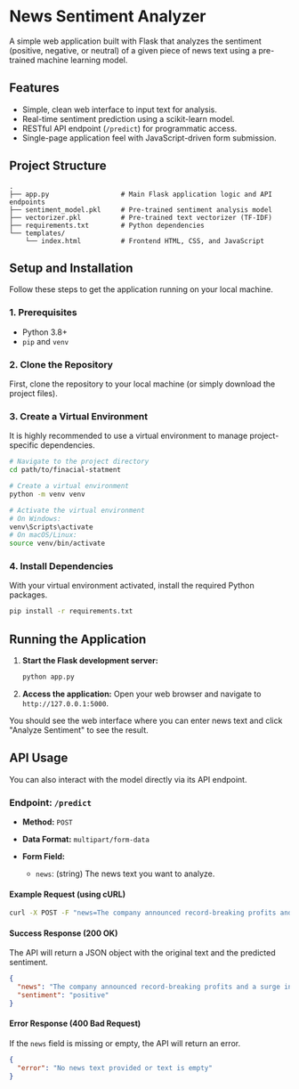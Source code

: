  # News Sentiment Analyzer

A simple web application built with Flask that analyzes the sentiment (positive, negative, or neutral) of a given piece of news text using a pre-trained machine learning model.

## Features

- Simple, clean web interface to input text for analysis.
- Real-time sentiment prediction using a scikit-learn model.
- RESTful API endpoint (`/predict`) for programmatic access.
- Single-page application feel with JavaScript-driven form submission.

## Project Structure

```
.
├── app.py                  # Main Flask application logic and API endpoints
├── sentiment_model.pkl     # Pre-trained sentiment analysis model
├── vectorizer.pkl          # Pre-trained text vectorizer (TF-IDF)
├── requirements.txt        # Python dependencies
└── templates/
    └── index.html          # Frontend HTML, CSS, and JavaScript
```

## Setup and Installation

Follow these steps to get the application running on your local machine.

### 1. Prerequisites

- Python 3.8+
- `pip` and `venv`

### 2. Clone the Repository

First, clone the repository to your local machine (or simply download the project files).

### 3. Create a Virtual Environment

It is highly recommended to use a virtual environment to manage project-specific dependencies.

```bash
# Navigate to the project directory
cd path/to/finacial-statment

# Create a virtual environment
python -m venv venv

# Activate the virtual environment
# On Windows:
venv\Scripts\activate
# On macOS/Linux:
source venv/bin/activate
```

### 4. Install Dependencies

With your virtual environment activated, install the required Python packages.

```bash
pip install -r requirements.txt
```

## Running the Application

1.  **Start the Flask development server:**
    ```bash
    python app.py
    ```
2.  **Access the application:**
    Open your web browser and navigate to `http://127.0.0.1:5000`.

You should see the web interface where you can enter news text and click "Analyze Sentiment" to see the result.

## API Usage

You can also interact with the model directly via its API endpoint.

### Endpoint: `/predict`

- **Method:** `POST`
- **Data Format:** `multipart/form-data`

- **Form Field:**
  - `news`: (string) The news text you want to analyze.

#### Example Request (using cURL)

```bash
curl -X POST -F "news=The company announced record-breaking profits and a surge in stock value." http://127.0.0.1:5000/predict
```

#### Success Response (200 OK)

The API will return a JSON object with the original text and the predicted sentiment.

```json
{
  "news": "The company announced record-breaking profits and a surge in stock value.",
  "sentiment": "positive"
}
```

#### Error Response (400 Bad Request)

If the `news` field is missing or empty, the API will return an error.

```json
{
  "error": "No news text provided or text is empty"
}
```
